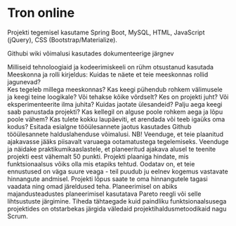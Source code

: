 <H1>Tron online</H1>
<P>Projekti tegemisel kasutame Spring Boot, MySQL, HTML, JavaScript (jQuery), CSS (Bootstrap/Materialize).</P>


Githubi wiki võimalusi kasutades dokumenteerige järgnev

Milliseid tehnoloogiaid ja kodeerimiskeeli on rühm otsustanud kasutada
Meeskonna ja rolli kirjeldus: Kuidas te näete et teie meeskonnas rollid jagunevad? <br>Kes tegeleb millega meeskonnas? 
Kas keegi pühendub rohkem välimusele ja keegi teine loogikale? Või tehakse kõike võrdselt? Kes on projekti juht? 
Või eksperimenteerite ilma juhita? Kuidas jaotate ülesandeid? Palju aega keegi saab panustada projekti? 
Kas kellegil on alguse poole rohkem aega ja lõpu poole vähem? Kas tulete kokku laupäeviti, et arendada või teeb igaüks oma kodus?
Esitada esialgne tööülesannete jaotus kasutades Github tööülesannete halduslahenduse võimalusi. 
NB! Veenduge, et teie plaanitud ajakavasse jääks piisavalt varuaega ootamatustega tegelemiseks.
Veenduge ja näidake praktikumikaaslastele, et planeeritud ajakava alusel te teenite projekti eest vähemalt 50 punkti.
Projekti plaaniga hindate, mis funktsionaalsus võiks olla mis etapiks tehtud. Oodatav on, et teie ennustused on väga suure veaga - 
teil puudub ju eelnev kogemus vastavate hinnangute andmisel. Projekti lõpus saate te oma hinnangutele tagasi vaadata ning omad 
järeldused teha. Planeerimisel on abiks majandusteadustes planeerimisel kasutatava Pareto reegli või selle lihtsustuste järgimine. 
Tiheda tähtaegade kuid paindliku funktsionaalsusega projektides on otstarbekas järgida väledaid projektihaldusmetoodikaid nagu Scrum.
